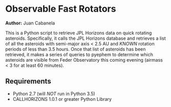 # Observable Fast Rotators

**Author:** Juan Cabanela

This is a Python script to retrieve JPL Horizons data on quick rotating asteroids.  Specifically, it calls the JPL Horizons database and retrieves a list of all the asteroids with semi-major axis < 2.5 AU and *KNOWN* rotation periods of less than 3.5 hours.  Once that list of asteroids has been retrieved, it makes a series of queries to pyephem to determine which asteroids are visible from Feder Observatory this coming evening (airmass < 3 for at least 60 minutes).

## Requirements

- Python 2.7 (will *NOT* run in Python 3.5)
- CALLHORIZONS 1.0.1 or greater Python Library
